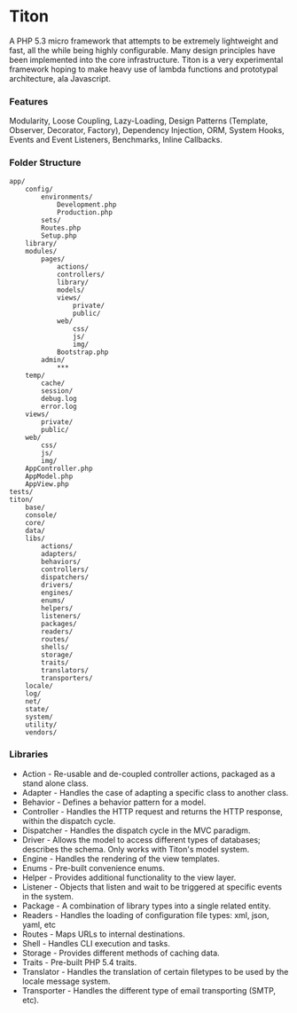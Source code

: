 # Titon #

A PHP 5.3 micro framework that attempts to be extremely lightweight and fast, all the while being highly configurable. Many design principles have been implemented into the core infrastructure. Titon is a very experimental framework hoping to make heavy use of lambda functions and prototypal architecture, ala Javascript.

### Features ###

Modularity, Loose Coupling, Lazy-Loading, Design Patterns (Template, Observer, Decorator, Factory), Dependency Injection, ORM, System Hooks, Events and Event Listeners, Benchmarks, Inline Callbacks.

### Folder Structure ###

	app/
		config/
			environments/
				Development.php
				Production.php
			sets/
			Routes.php
			Setup.php
		library/
		modules/
			pages/
				actions/
				controllers/
				library/
				models/
				views/
					private/
					public/
				web/
					css/
					js/
					img/
				Bootstrap.php
			admin/
				***
		temp/
			cache/
			session/
			debug.log
			error.log
		views/
			private/
			public/
		web/
			css/
			js/
			img/
		AppController.php
		AppModel.php
		AppView.php
	tests/
	titon/
		base/
		console/
		core/
		data/
		libs/
			actions/
			adapters/
			behaviors/
			controllers/
			dispatchers/
			drivers/
			engines/
			enums/
			helpers/
			listeners/
			packages/
			readers/
			routes/
			shells/
			storage/
			traits/
			translators/
			transporters/
		locale/
		log/
		net/
		state/
		system/
		utility/
		vendors/

### Libraries ###

* Action - Re-usable and de-coupled controller actions, packaged as a stand alone class.
* Adapter - Handles the case of adapting a specific class to another class.
* Behavior - Defines a behavior pattern for a model.
* Controller - Handles the HTTP request and returns the HTTP response, within the dispatch cycle.
* Dispatcher - Handles the dispatch cycle in the MVC paradigm.
* Driver - Allows the model to access different types of databases; describes the schema. Only works with Titon's model system.
* Engine - Handles the rendering of the view templates.
* Enums - Pre-built convenience enums.
* Helper - Provides additional functionality to the view layer.
* Listener - Objects that listen and wait to be triggered at specific events in the system.
* Package - A combination of library types into a single related entity.
* Readers - Handles the loading of configuration file types: xml, json, yaml, etc
* Routes - Maps URLs to internal destinations.
* Shell - Handles CLI execution and tasks.
* Storage - Provides different methods of caching data.
* Traits - Pre-built PHP 5.4 traits.
* Translator - Handles the translation of certain filetypes to be used by the locale message system.
* Transporter - Handles the different type of email transporting (SMTP, etc).